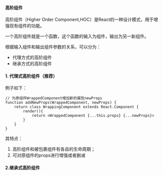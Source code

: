 #### 高阶组件

高阶组件（Higher Order Component,HOC）是React的一种设计模式，用于增强现有组件的功能。

一个高阶组件就是一个函数，这个函数的输入为组件，输出为另一新组件。

根据输入组件和输出组件参数的关系，可以分为：
* 代理方式的高阶组件
* 继承方式的高阶组件

#### 1. 代理式高阶组件（推荐）

例子如下：
```
// 为原组件WrappedComponent增加新的属性newProps
function addNewProps(WrappedComponent, newProps) {
    return class WrappingComponent extends React.Component {
        render(){
            return <WrappedComponent {...this.props} {...newProps}>
        }
    }
}
```

其特点：
1. 高阶组件和被包裹组件有各自的生命周期；
2. 可对原组件的props进行增强或者删减

#### 2.继承式高阶组件